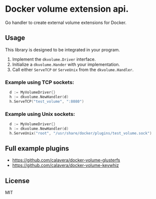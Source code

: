 # Docker volume extension api.

Go handler to create external volume extensions for Docker.

## Usage

This library is designed to be integrated in your program.

1. Implement the `dkvolume.Driver` interface.
2. Initialize a `dkvolume.Hander` with your implementation.
3. Call either `ServeTCP` or `ServeUnix` from the `dkvolume.Handler`.

### Example using TCP sockets:

```go
  d := MyVolumeDriver{}
  h := dkvolume.NewHandler(d)
  h.ServeTCP("test_volume", ":8080")
```

### Example using Unix sockets:

```go
  d := MyVolumeDriver{}
  h := dkvolume.NewHandler(d)
  h.ServeUnix("root", "/usr/share/docker/plugins/test_volume.sock")
```

## Full example plugins

- https://github.com/calavera/docker-volume-glusterfs
- https://github.com/calavera/docker-volume-keywhiz

## License

MIT
